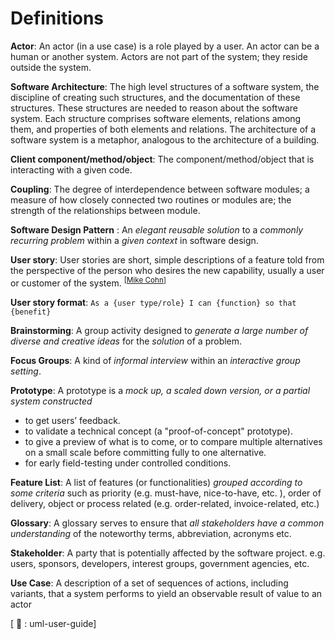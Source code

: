 <link rel="stylesheet" href="{{baseUrl}}/css/textbook.css">

<div class="website-content">

# Definitions

<div id="def-actor">

**Actor**: An actor (in a use case) is a role played by a user.  An actor can be a human or another system. Actors are not part of the system; they reside outside the system.

</div>

<div id="def-architecture">

**Software Architecture**: The high level structures of a software system, the discipline of creating such structures, and the documentation of these structures. These structures are needed to reason about the software system. Each structure comprises software elements, relations among them, and properties of both elements and relations. The architecture of a software system is a metaphor, analogous to the architecture of a building.

</div>

<div id="def-client-code">

**Client component/method/object**: The component/method/object that is interacting with a given code.

</div>

<div id="def-coupling">

**Coupling**: The degree of interdependence between software modules; a measure of how closely connected two routines or modules are; the strength of the relationships between module.

</div>

<div id="def-se-design-pattern">

**Software Design Pattern** : An _elegant reusable solution_ to a _commonly recurring problem_ within a _given context_ in software design.

</div>

<div id="def-user-story">

**User story**: User stories are short, simple descriptions of a feature told from the perspective of the person who desires the new capability, usually a user or customer of the system. <sup>[[Mike Cohn](https://www.mountaingoatsoftware.com/agile/user-stories)]

</div>

<div id="def-user-story-format">

**User story format**: `As a {user type/role} I can {function} so that {benefit}`

</div>

<div id="def-brainstorming">

**Brainstorming**: A group activity designed to _generate a large number of diverse and creative ideas_ for the _solution_ of a problem.

</div>

<div id="def-focus-group">

**Focus Groups**: A kind of _informal interview_ within an _interactive group setting_.

</div>

<div id="def-prototyping">

**Prototype**: A prototype is a _mock up, a scaled down version, or a partial system constructed_

*	to get users’ feedback.
*	to validate a technical concept (a "proof-of-concept" prototype).
*	to give a preview of what is to come, or to compare multiple alternatives on a small scale before committing fully to one alternative.
*	for early field-testing under controlled conditions.

</div>

<div id="def-feature-list">

**Feature List**: A list of features (or functionalities) _grouped according to some criteria_ such as priority (e.g. must-have, nice-to-have, etc. ), order of delivery, object or process related (e.g. order-related, invoice-related, etc.)

</div>

<div id="def-glossary">

**Glossary**: A glossary serves to ensure that _all stakeholders have a common understanding_ of the noteworthy terms, abbreviation, acronyms etc.

</div>

<div id="def-stakeholder">

**Stakeholder**: A party that is potentially affected by the software project. e.g. users, sponsors, developers, interest groups, government agencies, etc.

</div>

<div id="def-use-case">

**Use Case**: A description of a set of sequences of actions, including variants, that a system performs to yield an observable result of value to an
<popover effect="fade" placement="top" >actor
  <span slot="content"><include src="./definitions.md#def-actor" inline /></span>
</popover>

<span class="pull-right">[ :book: : <popover effect="fade" placement="top" >uml-user-guide<span slot="content"><include src="./references.md#uml-user-guide" inline/></span></popover>]</span>

</div>

</div>
